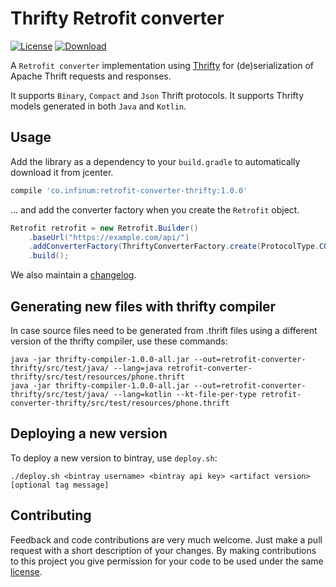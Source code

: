# Thrifty Retrofit converter

[![License](https://img.shields.io/badge/license-Apache%202-blue.svg)](https://www.apache.org/licenses/LICENSE-2.0)
[![Download](https://api.bintray.com/packages/infinum/android/retrofit-converter-thrifty/images/download.svg) ](https://bintray.com/infinum/android/retrofit-converter-thrifty/_latestVersion)

A `Retrofit converter` implementation using [Thrifty](https://github.com/Microsoft/thrifty) for
(de)serialization of Apache Thrift requests and responses.

It supports `Binary`, `Compact` and `Json` Thrift protocols.
It supports Thrifty models generated in both `Java` and `Kotlin`.

## Usage

Add the library as a dependency to your `build.gradle` to automatically download it from jcenter.

```groovy
compile 'co.infinum:retrofit-converter-thrifty:1.0.0'
```

... and add the converter factory when you create the `Retrofit` object.

```java
Retrofit retrofit = new Retrofit.Builder()
    .baseUrl("https://example.com/api/")
    .addConverterFactory(ThriftyConverterFactory.create(ProtocolType.COMPACT))
    .build();
```

We also maintain a [changelog](CHANGELOG.md).

## Generating new files with thrifty compiler

In case source files need to be generated from .thrift files using a different version of the thrifty compiler, use these commands:

```shell
java -jar thrifty-compiler-1.0.0-all.jar --out=retrofit-converter-thrifty/src/test/java/ --lang=java retrofit-converter-thrifty/src/test/resources/phone.thrift
java -jar thrifty-compiler-1.0.0-all.jar --out=retrofit-converter-thrifty/src/test/java/ --lang=kotlin --kt-file-per-type retrofit-converter-thrifty/src/test/resources/phone.thrift

```

## Deploying a new version

To deploy a new version to bintray, use `deploy.sh`:


```shell
./deploy.sh <bintray username> <bintray api key> <artifact version> [optional tag message]
```

## Contributing

Feedback and code contributions are very much welcome. Just make a pull request with a short description of your changes. By making contributions to this project you give permission for your code to be used under the same [license](LICENSE).
